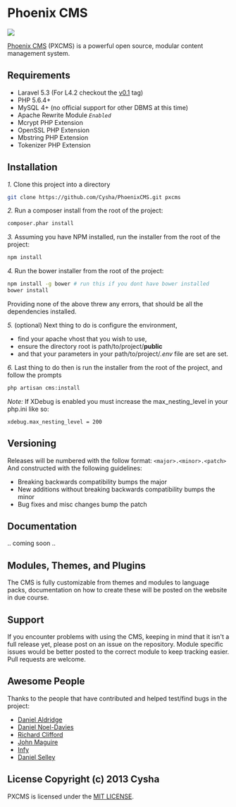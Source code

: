 # Phoenix CMS
[![](http://slack.phoenixcms.org/badge.svg)](http://slack.phoenixcms.org)

[Phoenix CMS](http://phoenixcms.org/) (PXCMS) is a powerful open source, modular content management system.

## Requirements
* Laravel 5.3 (For L4.2 checkout the [v0.1](https://github.com/Cysha/PhoenixCMS/releases/tag/v0.1) tag)
* PHP 5.6.4+
* MySQL 4+ (no official support for other DBMS at this time)
* Apache Rewrite Module *`Enabled`*
* Mcrypt PHP Extension
* OpenSSL PHP Extension
* Mbstring PHP Extension
* Tokenizer PHP Extension

## Installation

*1.*
Clone this project into a directory
```bash
git clone https://github.com/Cysha/PhoenixCMS.git pxcms
```

*2.*
Run a composer install from the root of the project:
```bash
composer.phar install
```

*3.*
Assuming you have NPM installed, run the installer from the root of the project:
```bash
npm install
```

*4.*
Run the bower installer from the root of the project:
```bash
npm install -g bower # run this if you dont have bower installed
bower install
```

Providing none of the above threw any errors, that should be all the dependencies installed.

*5.*
(optional) Next thing to do is configure the environment,

* find your apache vhost that you wish to use,
* ensure the directory root is path/to/project/**public**
* and that your parameters in your path/to/project/*.env* file are set are set.


*6.*
Last thing to do then is run the installer from the root of the project, and follow the prompts
```bash
php artisan cms:install
```

*Note:* If XDebug is enabled you must increase the max_nesting_level in your php.ini like so:
```
xdebug.max_nesting_level = 200
```

## Versioning
Releases will be numbered with the follow format: `<major>.<minor>.<patch>` And constructed with the following guidelines:
- Breaking backwards compatibility bumps the major
- New additions without breaking backwards compatibility bumps the minor
- Bug fixes and misc changes bump the patch

## Documentation
.. coming soon ..

## Modules, Themes, and Plugins
The CMS is fully customizable from themes and modules to language packs, documentation on how to create these will be posted on the website in due course.

## Support
If you encounter problems with using the CMS, keeping in mind that it isn't a full release yet, please post on an issue on the repository.
Module specific issues would be better posted to the correct module to keep tracking easier. Pull requests are welcome.

## Awesome People
Thanks to the people that have contributed and helped test/find bugs in the project:
- [Daniel Aldridge](https://github.com/xLink)
- [Daniel Noel-Davies](https://github.com/NoelDavies)
- [Richard Clifford](https://github.com/richard-clifford)
- [John Maguire](https://github.com/johnmaguire2013)
- [Infy](https://github.com/infyhr)
- [Daniel Selley](https://github.com/danselley)

## License Copyright (c) 2013 Cysha
PXCMS is licensed under the [MIT LICENSE](http://opensource.org/licenses/MIT).

